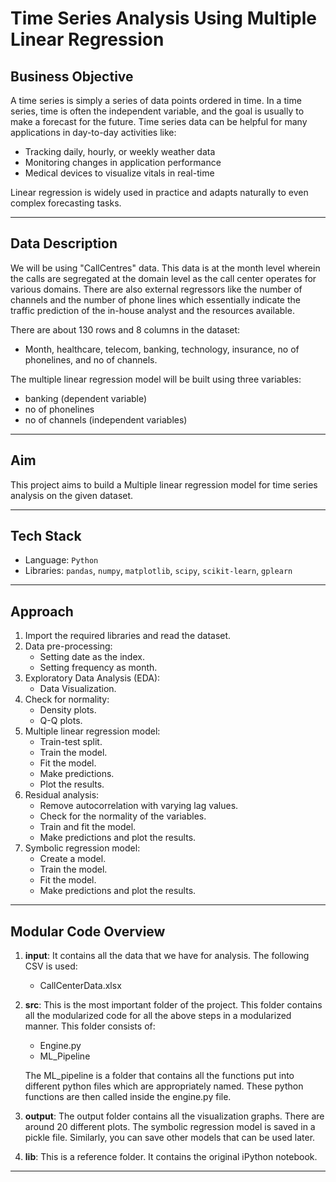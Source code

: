 # Time Series Analysis Using Multiple Linear Regression

## Business Objective

A time series is simply a series of data points ordered in time. In a time series, time is often the independent variable, and the goal is usually to make a forecast for the future. Time series data can be helpful for many applications in day-to-day activities like:

- Tracking daily, hourly, or weekly weather data
- Monitoring changes in application performance
- Medical devices to visualize vitals in real-time

Linear regression is widely used in practice and adapts naturally to even complex forecasting tasks.

---

## Data Description

We will be using "CallCentres" data. This data is at the month level wherein the calls are segregated at the domain level as the call center operates for various domains. There are also external regressors like the number of channels and the number of phone lines which essentially indicate the traffic prediction of the in-house analyst and the resources available.

There are about 130 rows and 8 columns in the dataset:
- Month, healthcare, telecom, banking, technology, insurance, no of phonelines, and no of channels.

The multiple linear regression model will be built using three variables: 
- banking (dependent variable) 
- no of phonelines
- no of channels (independent variables)

---

## Aim

This project aims to build a Multiple linear regression model for time series analysis on the given dataset.

---

## Tech Stack

- Language: `Python`
- Libraries: `pandas`, `numpy`, `matplotlib`, `scipy`, `scikit-learn`, `gplearn`

---

## Approach

1. Import the required libraries and read the dataset.
2. Data pre-processing:
   - Setting date as the index.
   - Setting frequency as month.
3. Exploratory Data Analysis (EDA):
   - Data Visualization.
4. Check for normality:
   - Density plots.
   - Q-Q plots.
5. Multiple linear regression model:
   - Train-test split.
   - Train the model.
   - Fit the model.
   - Make predictions.
   - Plot the results.
6. Residual analysis:
   - Remove autocorrelation with varying lag values.
   - Check for the normality of the variables.
   - Train and fit the model.
   - Make predictions and plot the results.
7. Symbolic regression model:
   - Create a model.
   - Train the model.
   - Fit the model.
   - Make predictions and plot the results.

---

## Modular Code Overview

1. **input**: It contains all the data that we have for analysis. The following CSV is used:
   - CallCenterData.xlsx

2. **src**: This is the most important folder of the project. This folder contains all the modularized code for all the above steps in a modularized manner. This folder consists of:
   - Engine.py
   - ML_Pipeline

   The ML_pipeline is a folder that contains all the functions put into different python files which are appropriately named. These python functions are then called inside the engine.py file.

1. **output**: The output folder contains all the visualization graphs. There are around 20 different plots. The symbolic regression model is saved in a pickle file. Similarly, you can save other models that can be used later.

2. **lib**: This is a reference folder. It contains the original iPython notebook.

---

